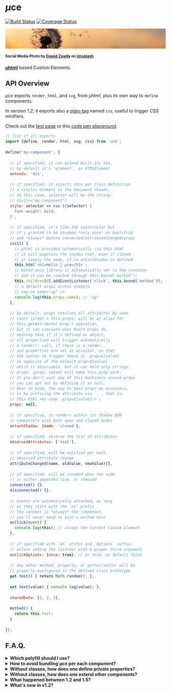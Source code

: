 # <em>µ</em>ce

[![Build Status](https://travis-ci.com/WebReflection/uce.svg?branch=master)](https://travis-ci.com/WebReflection/uce) [![Coverage Status](https://coveralls.io/repos/github/WebReflection/uce/badge.svg?branch=master)](https://coveralls.io/github/WebReflection/uce?branch=master)

![windflower](./uce-head.jpg)

<sup>**Social Media Photo by [Dawid Zawiła](https://unsplash.com/@davealmine) on [Unsplash](https://unsplash.com/)**</sup>

**[µhtml](https://github.com/WebReflection/uhtml#readme)** based Custom Elements.


## API Overview

_<em>µ</em>ce_ exports `render`, `html`, and `svg`, from _<em>µ</em>html_, plus its own way to `define` components.

In version *1.2*, it exports also a [plain-tag](https://github.com/WebReflection/plain-tag#readme) named `css`, useful to trigger _CSS_ minifiers.

Check out the [test page](https://webreflection.github.io/uce/test/) or this [code pen playground](https://codepen.io/WebReflection/pen/MWwJpWx?editors=0010).

```js
// list of all exports
import {define, render, html, svg, css} from 'uce';

define('my-component', {

  // if specified, it can extend built-ins too.
  // by default it's 'element', as HTMLElement
  extends: 'div',

  // if specified, it injects once per class definition
  // a <style> element in the document <head>.
  // In this case, selector will be the string:
  // div[is="my-component"]
  style: selector => css`${selector} {
    font-weight: bold;
  }`,

  // if specified, it's like the constructor but
  // it's granted to be invoked *only once* on bootstrap
  // and *always* before connected/attributeChanged/props
  init() {
    // µhtml is provided automatically via this.html
    // it will populate the shadow root, even if closed
    // or simply the node, if no attachShadow is defined
    this.html`<h1>Hello 👋 µce</h1>`;
    // bound-once library is automatically set to the instance
    // and it can be reached through this.bound('method');
    this.children[0].addEventListener('click', this.bound('method'));
    // a default props access example
    // <my-ce name="ag" />
    console.log(this.props.name); // "ag"
  },

  // by default, props resolves all attributes by name
  // const {prop} = this.props; will be an alias for
  // this.getAttribute('prop') operation,
  // but it can simulate what React props do,
  // meaning that if it's defined as object,
  // all properties will trigger automatically
  // a render() call, if there is a render,
  // and properties are set as accessor, so that
  // the syntax to trigger these is .prop=${value}
  // as opposite of the default prop=${value}
  // which is observable, but it can hold only strings.
  // props: {prop: value} will make this.prop work.
  // If you don't want any of this machinery around props
  // you can opt out by defining it as null.
  // Bear in mind, the way to pass props as accessors,
  // is by prefixing the attribute via `.`, that is:
  // this.html`<my-comp .prop=${value}/>`;
  props: null,

  // if specified, it renders within its Shadow DOM
  // compatible with both open and closed modes
  attachShadow: {mode: 'closed'},

  // if specified, observe the list of attributes
  observedAttributes: ['test'],

  // if specified, will be notified per each
  // observed attribute change
  attributeChanged(name, oldValue, newValue){},

  // if specified, will be invoked when the node
  // is either appended live, or removed
  connected() {},
  disconnected() {},

  // events are automatically attached, as long
  // as they start with the `on` prefix
  // the context is *always* the component,
  // you'll never need to bind a method here
  onClick(event) {
    console.log(this); // always the current Custom Element
  },

  // if specified with `on` prefix and `Options` suffix,
  // allows adding the listener with a proper third argument
  onClickOptions: {once: true}, // or true, or default false

  // any other method, property, or getter/setter will be
  // properly configured in the defined class prototype
  get test() { return Math.random(); },

  set test(value) { console.log(value); },

  sharedData: [1, 2, 3],

  method() {
    return this.test;
  }

});
```

## F.A.Q.

<details>
  <summary><strong>Which polyfill should I use?</strong></summary>
  <div>

The [@ungap/custom-elements](https://github.com/ungap/custom-elements#readme) is the recommended polyfill to grant every Custom Elements V1 feature is available in every browser.

However, if no builtin extend is used, but legacy needs to be supported, including [@webreflection/custom-elements-no-builtin](https://github.com/WebReflection/custom-elements-no-builtin#readme) on top of the page should patch [IE 11 and other legacy browsers](https://github.com/ungap/custom-elements#compatibility).

  </div>
</details>

<details>
  <summary><strong>How to avoid bundling µce per each component?</strong></summary>
  <div>

This module reserves, in the Custom Elements Registry a `uce-lib` class, which only purpose is to provide all exports as static getters.

```js
// whenever uce library is loaded
customElements
  .whenDefined('uce-lib')
  .then(({define, render, html, svg} = customElements.get('uce-lib')) => {
    // that's it: ready to go 🎉
    define('my-component', {
      init() {
        console.log('this is awesome!');
      }
    });
  }
);
```

<strong>Using a helper</strong>

"_There's a module for that_", it's called [once-defined](https://github.com/WebReflection/once-defined#readme):

```js
import when from 'once-defined';

when('uce-lib').then(({define, render, html, svg}) => {
  // define your Custom Element
});
```

  </div>
</details>


<details>
  <summary><strong>Without classes, how does one define private properties?</strong></summary>
  <div>

Private properties can be created via a _WeakMap_, which is indeed how _Babel_ transforms these anyway.

```js
const privates = new WeakMap;
define('ce-with-privates', {
  init() {
    // define these once
    privates.set(this, {test: 1, other: '2'});
  },
  method() {
    // and use it anywhere you need them
    const {test, other} = privates.get(this);
    console.log(test, other);
  }
});
```

  </div>
</details>

<details>
  <summary><strong>Without classes, how does one extend other components?</strong></summary>
  <div>

There are at least two ways to extend an _uce_ component:

  * define via _uce_ your base component, and use `extends: "base-comp-name"` to extend it (built-ins supported!)
  * use one or more mixin through object literals

Object literals have indeed been used as mixin for a very long time, and the pattern with _uce_ would be very similar.

The only warning is that `Object.assign`, as well as object `{...spread}`, lose getters and setters in the process, so that if you want to extend more complex components, you should consider using [assignProperties](https://github.com/WebReflection/assign-properties#readme), or a similar helper.

```js
import $ from 'assign-properties';
const mixin = (...components) => $({}, ...components);

// a component literal definition
const NamedElement = {
  get name () { return this.tagName; }
};

// a generic NamedElement mixin
const FirstComponent = mixin(NamedElement, {
  method() {
    console.log(this.name);
  }
});

// define it via the FirstComponent mixin
define('first-component', FirstComponent);

// define it via mixin
define('first-component', mixin(FirstComponent, {
  otherThing() {}
}));
```

  </div>
</details>

<details>
  <summary><strong>What happened between 1.2 and 1.5?</strong></summary>
  <div>

A wrong `npm publish` happened, as `1.5.0` has been pushed for no reason between 0.5 an 0.6, so that latest was picking up actually an older version of the library.

My apologies.

  </div>
</details>

<details>
  <summary><strong>What's new in v1.2?</strong></summary>
  <div>

So far, the only missing utility for *non* Shadow DOM cases, is a way to define *once* a generic *style* associated with a component, which is why the special `style: (selector) => css` property has been added, so that any component can automatically define any specific style, using the `selector` to confine inner nodes directives.

The `css` export is a plain template literal tag, which is completely optional, but it might help minifiers, or [rollup plugins](https://github.com/asyncLiz/rollup-plugin-minify-html-literals), to minify that code too.

```js
// note: the css import is optional
import {define, css} from 'uce';

define('very-important', {
  style: sel => css`
    ${sel} {
      font-weight: bold;
      text-transform: uppercase;
    }
    ${sel}:hover {
      font-size: 2rem;
    }
  `
});
```

If the element doesn't extend a built-in, the received `sel`, as _selector_, will simply be its name, otherwise it'll be the built-in name with its `[is="..."]` attribute.

**Please note** the `style` won't interfere, or be attached anyhow, with the regular `element.style` or `this.style`, within a method, which is actually why I've chosen that name, so it's clear it's about the generic class/component style, and not its property.

  </div>
</details>
